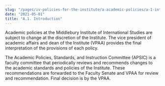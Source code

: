 ```yaml
---
slug: "/pages/iv-policies-for-the-institute/a-academic-policies/a-1-introduction"
date: "2021-05-01"
title: "A.1. Introduction"
---
```


Academic policies at the Middlebury Institute of International Studies are subject to change at the discretion of the Institute. The vice president of academic affairs and dean of the Institute (VPAA) provides the final interpretation of the provisions of each policy.

The Academic Policies, Standards, and Instruction Committee (APSIC) is a faculty committee that periodically reviews and recommends changes to the academic standards and policies of the Institute. These recommendations are forwarded to the Faculty Senate and VPAA for review and recommendation. Final decision is by the VPAA.
